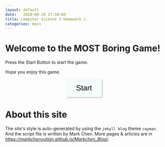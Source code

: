```yaml
---
layout: default
date:   2020-09-10 17:50:00
title: Computer Science 3 Homework 1
categories: main
---
```

<style>
    button{
        transition: 0.2s;
        background-color: #F2FCFA;
        border:none;
        padding: 15px 32px;
        box-shadow: 2px 2px 4px #bbbbbb;
        font-size: 24px;
    }
    button:hover{
        transition: 0.2s;
        background-color: #DDF6F3;
        padding: 15px 32px;
        border:none;
        box-shadow: 1px 1px 2px #bbbbbb;
        font-size: 24px;
    }
</style>
 
# Welcome to the MOST Boring Game!

Press the Start Button to start the game.

Hope you enjoy this game.
<center>
<button onclick='
    alert("Welcome to this site");
    if (confirm("Do you want to play a game?")){
        let name = prompt("Name: ", "Nobody");
        let age = prompt("Age:", "16");
        let user = {Name: name, Age: age}
        alert("Hello "+user["Name"]+", welcome to the MOST BORING GAME");
        alert("Currently, you are "+user["Age"]+" years old, and 10 years later you will be "+(user["Age"]+10)+" years old.");
        alert("Your Information is stored in object form: "+user);
        alert("The game is end, thank you for playing the MOST BORING GAME");
    }
    else{
        alert("Bye");
    }'>
    Start
</button>
</center>

# About this site

The site's style is auto-generated by using the `jekyll blog` theme `cayman`. And the script file is written by Mark Chen. More pages & articles are in *https://markchenyutian.github.io/Markchen_Blog/*.
